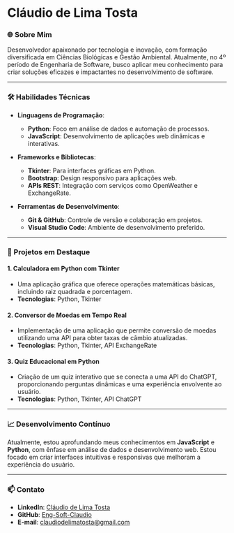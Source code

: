 # Cláudio de Lima Tosta

### 🌐 Sobre Mim
Desenvolvedor apaixonado por tecnologia e inovação, com formação diversificada em Ciências Biológicas e Gestão Ambiental. Atualmente, no 4º período de Engenharia de Software, busco aplicar meu conhecimento para criar soluções eficazes e impactantes no desenvolvimento de software.

---

### 🛠️ Habilidades Técnicas

- **Linguagens de Programação**:
  - **Python**: Foco em análise de dados e automação de processos.
  - **JavaScript**: Desenvolvimento de aplicações web dinâmicas e interativas.

- **Frameworks e Bibliotecas**:
  - **Tkinter**: Para interfaces gráficas em Python.
  - **Bootstrap**: Design responsivo para aplicações web.
  - **APIs REST**: Integração com serviços como OpenWeather e ExchangeRate.

- **Ferramentas de Desenvolvimento**:
  - **Git & GitHub**: Controle de versão e colaboração em projetos.
  - **Visual Studio Code**: Ambiente de desenvolvimento preferido.

---

### 📂 Projetos em Destaque

#### 1. Calculadora em Python com Tkinter
   - Uma aplicação gráfica que oferece operações matemáticas básicas, incluindo raiz quadrada e porcentagem.
   - **Tecnologias**: Python, Tkinter

#### 2. Conversor de Moedas em Tempo Real
   - Implementação de uma aplicação que permite conversão de moedas utilizando uma API para obter taxas de câmbio atualizadas.
   - **Tecnologias**: Python, Tkinter, API ExchangeRate

#### 3. Quiz Educacional em Python
   - Criação de um quiz interativo que se conecta a uma API do ChatGPT, proporcionando perguntas dinâmicas e uma experiência envolvente ao usuário.
   - **Tecnologias**: Python, Tkinter, API ChatGPT

---

### 📈 Desenvolvimento Contínuo
Atualmente, estou aprofundando meus conhecimentos em **JavaScript** e **Python**, com ênfase em análise de dados e desenvolvimento web. Estou focado em criar interfaces intuitivas e responsivas que melhoram a experiência do usuário.

---

### 📫 Contato
- **LinkedIn**: [Cláudio de Lima Tosta](https://www.linkedin.com/in/claudiodelimatosta)
- **GitHub**: [Eng-Soft-Claudio](https://github.com/Eng-Soft-Claudio)
- **E-mail**: [claudiodelimatosta@gmail.com](mailto:claudiodelimatosta@gmail.com)
